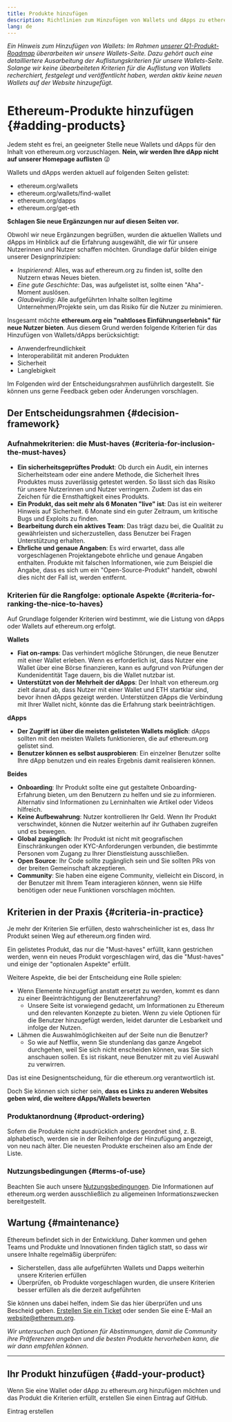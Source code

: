 ```yaml
---
title: Produkte hinzufügen
description: Richtlinien zum Hinzufügen von Wallets und dApps zu ethereum.org
lang: de
---
```


_Ein Hinweis zum Hinzufügen von Wallets: Im Rahmen [unserer Q1-Produkt-Roadmap](https://github.com/ethereum/ethereum-org-website/issues/5105) überarbeiten wir unsere Wallets-Seite. Dazu gehört auch eine detailliertere Ausarbeitung der Auflistungskriterien für unsere Wallets-Seite. Solange wir keine übearbeiteten Kriterien für die Auflistung von Wallets recherchiert, festgelegt und veröffentlicht haben, werden aktiv keine neuen Wallets auf der Website hinzugefügt._

# Ethereum-Produkte hinzufügen {#adding-products}

Jedem steht es frei, an geeigneter Stelle neue Wallets und dApps für den Inhalt von ethereum.org vorzuschlagen. **Nein, wir werden Ihre dApp nicht auf unserer Homepage auflisten** 😜

Wallets und dApps werden aktuell auf folgenden Seiten gelistet:

- ethereum.org/wallets
- ethereum.org/wallets/find-wallet
- ethereum.org/dapps
- ethereum.org/get-eth

**Schlagen Sie neue Ergänzungen nur auf diesen Seiten vor.**

Obwohl wir neue Ergänzungen begrüßen, wurden die aktuellen Wallets und dApps im Hinblick auf die Erfahrung ausgewählt, die wir für unsere Nutzerinnen und Nutzer schaffen möchten. Grundlage dafür bilden einige unserer Designprinzipien:

- _Inspirierend_: Alles, was auf ethereum.org zu finden ist, sollte den Nutzern etwas Neues bieten.
- _Eine gute Geschichte_: Das, was aufgelistet ist, sollte einen "Aha"-Moment auslösen.
- _Glaubwürdig_: Alle aufgeführten Inhalte sollten legitime Unternehmen/Projekte sein, um das Risiko für die Nutzer zu minimieren.

Insgesamt möchte **ethereum.org ein "nahtloses Einführungserlebnis" für neue Nutzer bieten**. Aus diesem Grund werden folgende Kriterien für das Hinzufügen von Wallets/dApps berücksichtigt:

- Anwenderfreundlichkeit
- Interoperabilität mit anderen Produkten
- Sicherheit
- Langlebigkeit

Im Folgenden wird der Entscheidungsrahmen ausführlich dargestellt. Sie können uns gerne Feedback geben oder Änderungen vorschlagen.

## Der Entscheidungsrahmen {#decision-framework}

### Aufnahmekriterien: die Must-haves {#criteria-for-inclusion-the-must-haves}

- **Ein sicherheitsgeprüftes Produkt**: Ob durch ein Audit, ein internes Sicherheitsteam oder eine andere Methode, die Sicherheit Ihres Produktes muss zuverlässig getestet werden. So lässt sich das Risiko für unsere Nutzerinnen und Nutzer verringern. Zudem ist das ein Zeichen für die Ernsthaftigkeit eines Produkts.
- **Ein Produkt, das seit mehr als 6 Monaten "live" ist**: Das ist ein weiterer Hinweis auf Sicherheit. 6 Monate sind ein guter Zeitraum, um kritische Bugs und Exploits zu finden.
- **Bearbeitung durch ein aktives Team**: Das trägt dazu bei, die Qualität zu gewährleisten und sicherzustellen, dass Benutzer bei Fragen Unterstützung erhalten.
- **Ehrliche und genaue Angaben**: Es wird erwartet, dass alle vorgeschlagenen Projektangebote ehrliche und genaue Angaben enthalten. Produkte mit falschen Informationen, wie zum Beispiel die Angabe, dass es sich um ein "Open-Source-Produkt" handelt, obwohl dies nicht der Fall ist, werden entfernt.

### Kriterien für die Rangfolge: optionale Aspekte {#criteria-for-ranking-the-nice-to-haves}

Auf Grundlage folgender Kriterien wird bestimmt, wie die Listung von dApps oder Wallets auf ethereum.org erfolgt.

**Wallets**

- **Fiat on-ramps**: Das verhindert mögliche Störungen, die neue Benutzer mit einer Wallet erleben. Wenn es erforderlich ist, dass Nutzer eine Wallet über eine Börse finanzieren, kann es aufgrund von Prüfungen der Kundenidentität Tage dauern, bis die Wallet nutzbar ist.
- **Unterstützt von der Mehrheit der dApps**: Der Inhalt von ethereum.org zielt darauf ab, dass Nutzer mit einer Wallet und ETH startklar sind, bevor ihnen dApps gezeigt werden. Unterstützen dApps die Verbindung mit Ihrer Wallet nicht, könnte das die Erfahrung stark beeinträchtigen.

**dApps**

- **Der Zugriff ist über die meisten gelisteten Wallets möglich**: dApps sollten mit den meisten Wallets funktionieren, die auf ethereum.org gelistet sind.
- **Benutzer können es selbst ausprobieren**: Ein einzelner Benutzer sollte Ihre dApp benutzen und ein reales Ergebnis damit realisieren können.

**Beides**

- **Onboarding**: Ihr Produkt sollte eine gut gestaltete Onboarding-Erfahrung bieten, um den Benutzern zu helfen und sie zu informieren. Alternativ sind Informationen zu Lerninhalten wie Artikel oder Videos hilfreich.
- **Keine Aufbewahrung**: Nutzer kontrollieren Ihr Geld. Wenn Ihr Produkt verschwindet, können die Nutzer weiterhin auf ihr Guthaben zugreifen und es bewegen.
- **Global zugänglich**: Ihr Produkt ist nicht mit geografischen Einschränkungen oder KYC-Anforderungen verbunden, die bestimmte Personen vom Zugang zu Ihrer Dienstleistung ausschließen.
- **Open Source**: Ihr Code sollte zugänglich sein und Sie sollten PRs von der breiten Gemeinschaft akzeptieren.
- **Community**: Sie haben eine eigene Community, vielleicht ein Discord, in der Benutzer mit Ihrem Team interagieren können, wenn sie Hilfe benötigen oder neue Funktionen vorschlagen möchten.

## Kriterien in der Praxis {#criteria-in-practice}

Je mehr der Kriterien Sie erfüllen, desto wahrscheinlicher ist es, dass Ihr Produkt seinen Weg auf ethereum.org finden wird.

Ein gelistetes Produkt, das nur die "Must-haves" erfüllt, kann gestrichen werden, wenn ein neues Produkt vorgeschlagen wird, das die "Must-haves" und einige der "optionalen Aspekte" erfüllt.

Weitere Aspekte, die bei der Entscheidung eine Rolle spielen:

- Wenn Elemente hinzugefügt anstatt ersetzt zu werden, kommt es dann zu einer Beeinträchtigung der Benutzererfahrung?
  - Unsere Seite ist vorwiegend gedacht, um Informationen zu Ethereum und den relevanten Konzepte zu bieten. Wenn zu viele Optionen für die Benutzer hinzugefügt werden, leidet darunter die Lesbarkeit und infolge der Nutzen.
- Lähmen die Auswahlmöglichkeiten auf der Seite nun die Benutzer?
  - So wie auf Netflix, wenn Sie stundenlang das ganze Angebot durchgehen, weil Sie sich nicht enscheiden können, was Sie sich anschauen sollen. Es ist riskant, neue Benutzer mit zu viel Auswahl zu verwirren.

Das ist eine Designentscheidung, für die ethereum.org verantwortlich ist.

Doch Sie können sich sicher sein, **dass es Links zu anderen Websites geben wird, die weitere dApps/Wallets bewerten**

### Produktanordnung {#product-ordering}

Sofern die Produkte nicht ausdrücklich anders geordnet sind, z. B. alphabetisch, werden sie in der Reihenfolge der Hinzufügung angezeigt, von neu nach älter. Die neuesten Produkte erscheinen also am Ende der Liste.

### Nutzungsbedingungen {#terms-of-use}

Beachten Sie auch unsere [Nutzungsbedingungen](/terms-of-use/). Die Informationen auf ethereum.org werden ausschließlich zu allgemeinen Informationszwecken bereitgestellt.

## Wartung {#maintenance}

Ethereum befindet sich in der Entwicklung. Daher kommen und gehen Teams und Produkte und Innovationen finden täglich statt, so dass wir unsere Inhalte regelmäßig überprüfen:

- Sicherstellen, dass alle aufgeführten Wallets und Dapps weiterhin unsere Kriterien erfüllen
- Überprüfen, ob Produkte vorgeschlagen wurden, die unsere Kriterien besser erfüllen als die derzeit aufgeführten

Sie können uns dabei helfen, indem Sie das hier überprüfen und uns Bescheid geben. [Erstellen Sie ein Ticket](https://github.com/ethereum/ethereum-org-website/issues/new?assignees=&labels=feature+%3Asparkles%3A&projects=&template=feature_request.yaml&title=Feature+request) oder senden Sie eine E-Mail an [website@ethereum.org](mailto:website@ethereum.org).

_Wir untersuchen auch Optionen für Abstimmungen, damit die Community ihre Präferenzen angeben und die besten Produkte hervorheben kann, die wir dann empfehlen können._

---

## Ihr Produkt hinzufügen {#add-your-product}

Wenn Sie eine Wallet oder dApp zu ethereum.org hinzufügen möchten und das Produkt die Kriterien erfüllt, erstellen Sie einen Eintrag auf GitHub.

<ButtonLink to="https://github.com/ethereum/ethereum-org-website/issues/new/choose">
  Eintrag erstellen
</ButtonLink>
